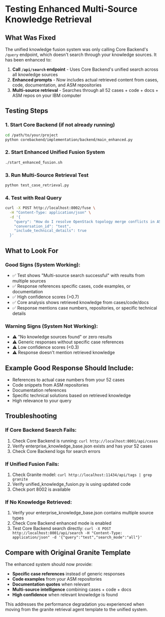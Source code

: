 # Testing Enhanced Multi-Source Knowledge Retrieval

## What Was Fixed

The unified knowledge fusion system was only calling Core Backend's `/query` endpoint, which doesn't search through your knowledge sources. It has been enhanced to:

1. **Call `/api/search` endpoint** - Uses Core Backend's unified search across all knowledge sources
2. **Enhanced prompts** - Now includes actual retrieved content from cases, code, documentation, and ASM repositories
3. **Multi-source retrieval** - Searches through all 52 cases + code + docs + ASM repos on your IBM computer

## Testing Steps

### 1. Start Core Backend (if not already running)
```bash
cd /path/to/your/project
python corebackend/implementation/backend/main_enhanced.py
```

### 2. Start Enhanced Unified Fusion System
```bash
./start_enhanced_fusion.sh
```

### 3. Run Multi-Source Retrieval Test
```bash
python test_case_retrieval.py
```

### 4. Test with Real Query
```bash
curl -X POST http://localhost:8002/fuse \
  -H "Content-Type: application/json" \
  -d '{
    "query": "How do I resolve OpenStack topology merge conflicts in ASM Kubernetes environment?",
    "conversation_id": "test",
    "include_technical_details": true
  }'
```

## What to Look For

### Good Signs (System Working):
- ✅ Test shows "Multi-source search successful" with results from multiple sources
- ✅ Response references specific cases, code examples, or documentation
- ✅ High confidence scores (>0.7)
- ✅ Core analysis shows retrieved knowledge from cases/code/docs
- ✅ Response mentions case numbers, repositories, or specific technical details

### Warning Signs (System Not Working):
- ⚠️  "No knowledge sources found" or zero results
- ⚠️  Generic responses without specific case references
- ⚠️  Low confidence scores (<0.3)
- ⚠️  Response doesn't mention retrieved knowledge

## Example Good Response Should Include:
- References to actual case numbers from your 52 cases
- Code snippets from ASM repositories
- Documentation references
- Specific technical solutions based on retrieved knowledge
- High relevance to your query

## Troubleshooting

### If Core Backend Search Fails:
1. Check Core Backend is running: `curl http://localhost:8001/api/cases`
2. Verify enterprise_knowledge_base.json exists and has your 52 cases
3. Check Core Backend logs for search errors

### If Unified Fusion Fails:
1. Check Granite model: `curl http://localhost:11434/api/tags | grep granite`
2. Verify unified_knowledge_fusion.py is using updated code
3. Check port 8002 is available

### If No Knowledge Retrieved:
1. Verify your enterprise_knowledge_base.json contains multiple source types
2. Check Core Backend enhanced mode is enabled
3. Test Core Backend search directly: `curl -X POST http://localhost:8001/api/search -H "Content-Type: application/json" -d '{"query":"test","search_mode":"all"}'`

## Compare with Original Granite Template

The enhanced system should now provide:
- **Specific case references** instead of generic responses
- **Code examples** from your ASM repositories
- **Documentation quotes** when relevant
- **Multi-source intelligence** combining cases + code + docs
- **High confidence** when relevant knowledge is found

This addresses the performance degradation you experienced when moving from the granite retrieval agent template to the unified system.